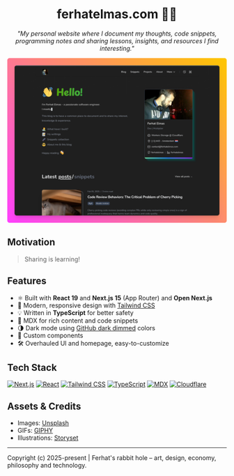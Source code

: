 <h1 align="center">ferhatelmas.com 🧑‍💻</h1>

<p align="center">
  <i>"My personal website where I document my thoughts, code snippets, programming notes and sharing lessons, insights, and resources I find interesting."</i>
</p>

![ferhatelmas.com screenshot](screenshot.png)

## Motivation

> Sharing is learning!

## Features

- ⚛️ Built with **React 19** and **Next.js 15** (App Router) and **Open Next.js**
- 🎨 Modern, responsive design with [Tailwind CSS](https://tailwindcss.com/)
- 💡 Written in **TypeScript** for better safety
- 📖 MDX for rich content and code snippets
- 🌗 Dark mode using [GitHub dark dimmed](https://github.blog/changelog/2021-04-14-dark-and-dimmed-themes-are-now-generally-available/) colors
- 🧩 Custom components
- 🛠️ Overhauled UI and homepage, easy-to-customize
<!---
TODO: add it later
- 📊 Website analytics with [Analytics Engine](https://developers.cloudflare.com/analytics/analytics-engine/)
-->

## Tech Stack

[![Next.js](https://img.shields.io/badge/next.js-000?logo=next.js&logoColor=white)](https://nextjs.org/)
[![React](https://img.shields.io/badge/react-20232A?logo=react&logoColor=61DAFB)](https://react.dev/)
[![Tailwind CSS](https://img.shields.io/badge/tailwindcss-06B6D4?logo=tailwindcss&logoColor=white)](https://tailwindcss.com/)
[![TypeScript](https://img.shields.io/badge/typescript-3178C6?logo=typescript&logoColor=white)](https://www.typescriptlang.org/)
[![MDX](https://img.shields.io/badge/mdx-1a1a1a?logo=mdx&logoColor=white)](https://mdxjs.com/)
[![Cloudflare](https://img.shields.io/badge/cloudflare-000?logo=cloudflare&logoColor=orange)](https://cloudflare.com/)

## Assets & Credits

- Images: [Unsplash](https://unsplash.com/)
- GIFs: [GIPHY](https://giphy.com/)
- Illustrations: [Storyset](https://storyset.com/)

---

Copyright (c) 2025-present | Ferhat's rabbit hole – art, design, economy, philosophy and technology.

